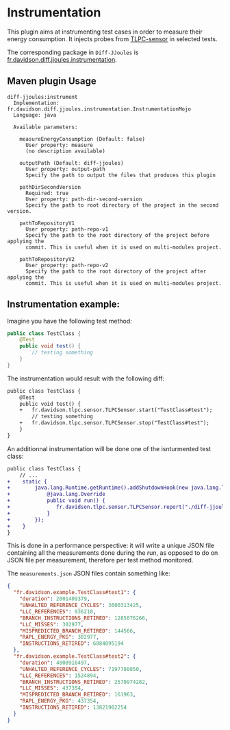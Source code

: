 # Instrumentation

This plugin aims at instrumenting test cases in order to measure their energy consumption. 
It injects probes from [TLPC-sensor](https://github.com/davidson-consulting/tlpc-sensor) in selected tests.  

The corresponding package in `Diff-JJoules` is [fr.davidson.diff.jjoules.instrumentation](src/main/java/fr/davidson/diff/jjoules/instrumentation).

## Maven plugin Usage

```text
diff-jjoules:instrument
  Implementation: fr.davidson.diff.jjoules.instrumentation.InstrumentationMojo
  Language: java

  Available parameters:

    measureEnergyConsumption (Default: false)
      User property: measure
      (no description available)

    outputPath (Default: diff-jjoules)
      User property: output-path
      Specify the path to output the files that produces this plugin

    pathDirSecondVersion
      Required: true
      User property: path-dir-second-version
      Specify the path to root directory of the project in the second version.

    pathToRepositoryV1
      User property: path-repo-v1
      Specify the path to the root directory of the project before applying the
      commit. This is useful when it is used on multi-modules project.

    pathToRepositoryV2
      User property: path-repo-v2
      Specify the path to the root directory of the project after applying the
      commit. This is useful when it is used on multi-modules project.
```

## Instrumentation example:

Imagine you have the following test method:

```java
public class TestClass {
    @Test
    public void test() {
        // testing something
    }
}
```

The instrumentation would result with the following diff:

```diff
public class TestClass {
    @Test
    public void test() {
    +   fr.davidson.tlpc.sensor.TLPCSensor.start("TestClass#test");
        // testing something
    +   fr.davidson.tlpc.sensor.TLPCSensor.stop("TestClass#test");
    }
}
```

An additionnal instrumentation will be done one of the isnturmented test class:

```diff
public class TestClass {
    // ...
+    static {
+        java.lang.Runtime.getRuntime().addShutdownHook(new java.lang.Thread() {
+            @java.lang.Override
+            public void run() {
+               fr.davidson.tlpc.sensor.TLPCSensor.report("./diff-jjoules-measurements/measurements.json");
+            }
+        });
+    }
}
```

This is done in a performance perspective: it will write a unique JSON file containing all the measurements done during 
the run, as opposed to do on JSON file per measurement, therefore per test method monitored.

The `measurements.json` JSON files contain something like:

```json
{
  "fr.davidson.example.TestClass#test1": {
    "duration": 2001409379,
    "UNHALTED_REFERENCE_CYCLES": 3600313425,
    "LLC_REFERENCES": 936210,
    "BRANCH_INSTRUCTIONS_RETIRED": 1285076266,
    "LLC_MISSES": 302977,
    "MISPREDICTED_BRANCH_RETIRED": 144566,
    "RAPL_ENERGY_PKG": 302977,
    "INSTRUCTIONS_RETIRED": 6884095194
  },
  "fr.davidson.example.TestClass#test2": {
    "duration": 4000910497,
    "UNHALTED_REFERENCE_CYCLES": 7197788850,
    "LLC_REFERENCES": 1524894,
    "BRANCH_INSTRUCTIONS_RETIRED": 2579974282,
    "LLC_MISSES": 437354,
    "MISPREDICTED_BRANCH_RETIRED": 161963,
    "RAPL_ENERGY_PKG": 437354,
    "INSTRUCTIONS_RETIRED": 13821902254
  }
}
```